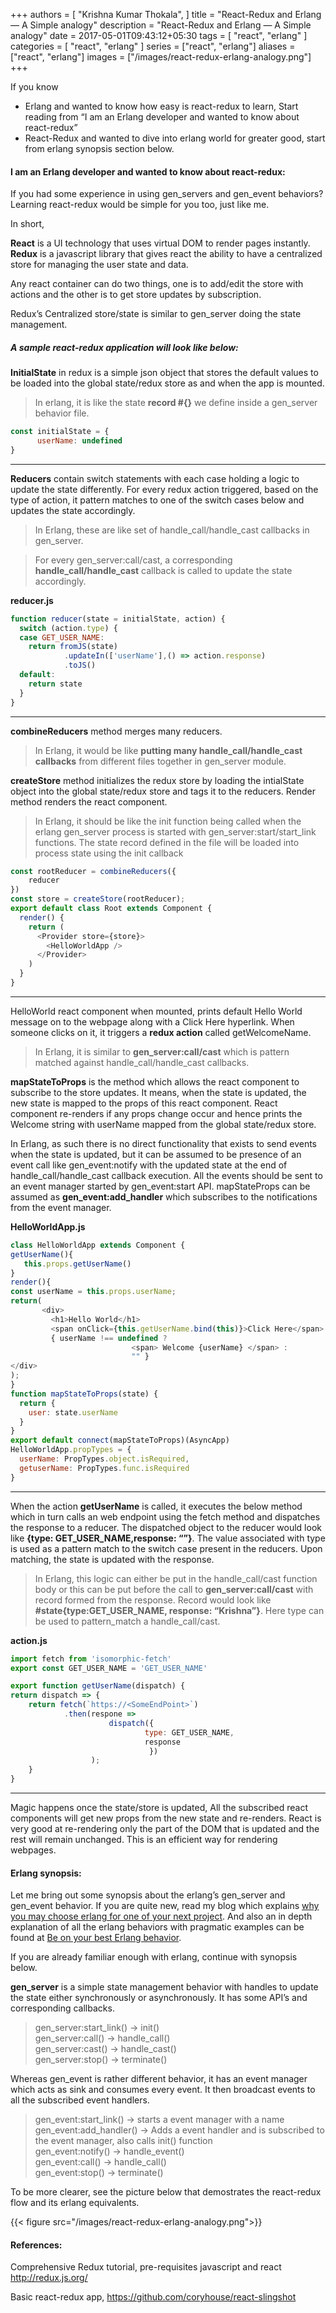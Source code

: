 +++
authors = [
    "Krishna Kumar Thokala",
]
title = "React-Redux and Erlang — A Simple analogy"
description = "React-Redux and Erlang — A Simple analogy"
date = 2017-05-01T09:43:12+05:30
tags = [
    "react",
    "erlang"
]
categories = [
    "react",
    "erlang"
]
series = ["react", "erlang"]
aliases = ["react", "erlang"]
images = ["/images/react-redux-erlang-analogy.png"]
+++

If you know
- Erlang and wanted to know how easy is react-redux to learn, Start reading from “I am an Erlang developer and wanted to know about react-redux”
- React-Redux and wanted to dive into erlang world for greater good, start from erlang synopsis section below.

#### I am an Erlang developer and wanted to know about react-redux:
If you had some experience in using gen_servers and gen_event behaviors? Learning react-redux would be simple for you too, just like me.

In short,

**React** is a UI technology that uses virtual DOM to render pages instantly. **Redux** is a javascript library that gives react the ability to have a centralized store for managing the user state and data.

Any react container can do two things, one is to add/edit the store with actions and the other is to get store updates by subscription.

Redux’s Centralized store/state is similar to gen_server doing the state management.

##### A sample react-redux application will look like below:
**InitialState** in redux is a simple json object that stores the default values to be loaded into the global state/redux store as and when the app is mounted.
> In erlang, it is like the state **record #{}** we define inside a gen_server behavior file.

```js
const initialState = {
      userName: undefined
}
```

----

**Reducers** contain switch statements with each case holding a logic to update the state differently. For every redux action triggered, based on the type of action, it pattern matches to one of the switch cases below and updates the state accordingly.

> In Erlang, these are like set of handle_call/handle_cast callbacks in gen_server.

> For every gen_server:call/cast, a corresponding **handle_call/handle_cast** callback is called to update the state accordingly.

**reducer.js**
```js
function reducer(state = initialState, action) {
  switch (action.type) {
  case GET_USER_NAME:
    return fromJS(state)
            .updateIn(['userName'],() => action.response)
            .toJS()
  default:
    return state
  }
}
```
----

**combineReducers** method merges many reducers.

> In Erlang, it would be like **putting many handle_call/handle_cast callbacks** from different files together in gen_server module.

**createStore** method initializes the redux store by loading the intialState object into the global state/redux store and tags it to the reducers. Render method renders the <HelloWorldApp> react component.

> In Erlang, it should be like the init function being called when the erlang gen_server process is started with gen_server:start/start_link functions. The state record defined in the file will be loaded into process state using the init callback

```js
const rootReducer = combineReducers({
    reducer
})
const store = createStore(rootReducer);
export default class Root extends Component {
  render() {
    return (
      <Provider store={store}>
        <HelloWorldApp />
      </Provider>
    )
  }
}
```
----

HelloWorld react component when mounted, prints default Hello World message on to the webpage along with a Click Here hyperlink. When someone clicks on it, it triggers a **redux action** called getWelcomeName.

> In Erlang, it is similar to **gen_server:call/cast** which is pattern matched against handle_call/handle_cast callbacks.

**mapStateToProps** is the method which allows the react component to subscribe to the store updates. It means, when the state is updated, the new state is mapped to the props of this react component. React component re-renders if any props change occur and hence prints the Welcome <userName> string with userName mapped from the global state/redux store.

In Erlang, as such there is no direct functionality that exists to send events when the state is updated, but it can be assumed to be presence of an event call like gen_event:notify with the updated state at the end of handle_call/handle_cast callback execution. All the events should be sent to an event manager started by gen_event:start API. mapStateProps can be assumed as **gen_event:add_handler** which subscribes to the notifications from the event manager.

**HelloWorldApp.js**

```js
class HelloWorldApp extends Component {
getUserName(){
   this.props.getUserName()
}
render(){
const userName = this.props.userName;
return(
       <div>
         <h1>Hello World</h1>
         <span onClick={this.getUserName.bind(this)}>Click Here</span>
         { userName !== undefined ? 
                           <span> Welcome {userName} </span> :
                           "" }
</div>
);
}
function mapStateToProps(state) {
  return {
    user: state.userName
  }
}
export default connect(mapStateToProps)(AsyncApp)
HelloWorldApp.propTypes = {
  userName: PropTypes.object.isRequired,
  getuserName: PropTypes.func.isRequired
}
```
----

When the action **getUserName** is called, it executes the below method which in turn calls an web endpoint using the fetch method and dispatches the response to a reducer. The dispatched object to the reducer would look like **{type: GET_USER_NAME,response: “<Response obtained>”}**. The value associated with type is used as a pattern match to the switch case present in the reducers. Upon matching, the state is updated with the response.

> In Erlang, this logic can either be put in the handle_call/cast function body or this can be put before the call to **gen_server:call/cast** with record formed from the response. Record would look like **#state{type:GET_USER_NAME, response: “Krishna”}**. Here type can be used to pattern_match a handle_call/cast.

**action.js**

```js
import fetch from 'isomorphic-fetch'
export const GET_USER_NAME = 'GET_USER_NAME'

export function getUserName(dispatch) {
return dispatch => {
    return fetch(`https://<SomeEndPoint>`)
            .then(respone =>
                      dispatch({
                              type: GET_USER_NAME,
                              response
                               })
                  );
    }
}
```
----

Magic happens once the state/store is updated, All the subscribed react components will get new props from the new state and re-renders. React is very good at re-rendering only the part of the DOM that is updated and the rest will remain unchanged. This is an efficient way for rendering webpages.

#### Erlang synopsis:

Let me bring out some synopsis about the erlang’s gen_server and gen_event behavior. If you are quite new, read my blog which explains [why you may choose erlang for one of your next project](https://medium.com/@krishna.thokala2010/know-why-you-may-choose-erlang-7d02e890788d). And also an in depth explanation of all the erlang behaviors with pragmatic examples can be found at [Be on your best Erlang behavior](https://medium.com/@krishna.thokala2010/be-on-your-best-erlang-behavior-f8b478ef14cd).

If you are already familiar enough with erlang, continue with synopsis below.

**gen_server** is a simple state management behavior with handles to update the state either synchronously or asynchronously. It has some API’s and corresponding callbacks.

>gen_server:start_link() → init()  
>gen_server:call() → handle_call()  
>gen_server:cast() → handle_cast()  
>gen_server:stop() → terminate()  

Whereas gen_event is rather different behavior, it has an event manager which acts as sink and consumes every event. It then broadcast events to all the subscribed event handlers.

>gen_event:start_link() → starts a event manager with a name  
>gen_event:add_handler() → Adds a event handler and is subscribed to the event manager, also calls init() function  
>gen_event:notify() → handle_event()  
>gen_event:call() → handle_call()  
>gen_event:stop() → terminate()  

To be more clearer, see the picture below that demostrates the react-redux flow and its erlang equivalents.

{{< figure src="/images/react-redux-erlang-analogy.png">}}

#### References:
Comprehensive Redux tutorial, pre-requisites javascript and react http://redux.js.org/

Basic react-redux app, https://github.com/coryhouse/react-slingshot


